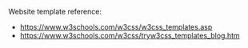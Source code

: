 Website template reference:
- https://www.w3schools.com/w3css/w3css_templates.asp
- https://www.w3schools.com/w3css/tryw3css_templates_blog.htm
